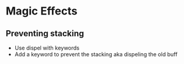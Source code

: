 # Magic Effects

## Preventing stacking
- Use dispel with keywords
- Add a keyword to prevent the stacking aka dispeling the old buff
